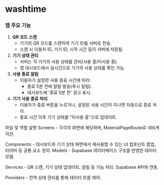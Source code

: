 # washtime

### **앱 주요 기능**

1. **QR 코드 스캔**
   - 기기의 QR 코드를 스캔하여 기기 ID를 서버로 전송.
   - 스캔 시 이용자 ID, 기기 ID, 시작 시간 등이 서버에 저장됨.
2. **기기 상태 관리**
   - 서버는 각 기기의 사용 상태를 관리(사용 중/미사용 중).
   - 앱 대시보드에서 실시간으로 기기의 사용 상태를 확인 가능.
3. **사용 종료 알림**
   - 이용자가 설정한 사용 종료 시간에 따라:
     - 종료 5분 전에 알람 발송(푸시 알림).
     - 대시보드에 '종료 5분 전' 경고 표시.
4. **기기 사용 종료 처리**
   - 이용자가 종료 버튼을 누르거나, 설정된 사용 시간이 지나면 자동으로 종료 처리.
   - 종료 시간 이후 기기 상태를 "미사용 중"으로 업데이트.

파일 및 역할 설명
Screens - 각각의 화면에 해당하며, MaterialPageRoute로 네비게이션.

Components - 대시보드와 기기 상태 화면에서 재사용할 수 있는 UI 컴포넌트
팝업, 타이머 등 공통 요소 정의.
Models - Supabase 데이터베이스 구조를 반영한 데이터 모델.

Services - QR 스캔, 기기 상태 업데이트, 알림 등 기능 처리.
Supabase API와 연동.

Providers - 전역 상태 관리를 통해 데이터 흐름 제어.
